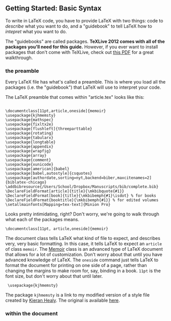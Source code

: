  ## Getting Started: Basic Syntax
 
To write in LaTeX code, you have to provide LaTeX with two things: code to *describe* what you want to do, and a "guidebook" to tell LaTeX how to *intepret* what you want to do.

The "guidebooks" are called packages. **TeXLive 2012 comes with all of the packages you'll need for this guide.** However, if you ever want to install packages that don't come with TeXLive, check out [this PDF](http://sachaepskamp.com/wp-content/uploads/2011/10/Install.pdf) for a great walkthrough.
 
 ### the preamble
 
 Every LaTeX file has what's called a preamble. This is where you load all the packages (i.e. the "guidebook") that LaTeX will use to interpret your code.
 
 The LaTeX preamble that comes within "article.tex" looks like this:

<pre><code> 
\documentclass[11pt,article,oneside]{memoir}
\usepackage{kjhmemsty}
\usepackage{mathspec}
\usepackage{fixltx2e}
\usepackage[flushleft]{threeparttable}
\usepackage{rotating}
\usepackage{tabularx}
\usepackage{longtable}
\usepackage{appendix}
\usepackage{wrapfig}
\usepackage{array}
\usepackage{comment}
\usepackage{xunicode}
\usepackage[american]{babel}
\usepackage[babel,autostyle]{csquotes}
\usepackage[authordate,sorting=nyt,backend=biber,maxcitenames=2]{biblatex-chicago}
\addbibresource{/Users/School/Dropbox/Manuscripts/bib/complete.bib} 
\DeclareFieldFormat[article]{title}{\mkbibquote{#1}}
\DeclareFieldFormat[book]{title}{\mkbibemph{#1}\isdot} % for books
\DeclareFieldFormat{booktitle}{\mkbibemph{#1}} % for edited volumes
\setallmainfonts[Mapping=tex-text]{Minion Pro}
</pre></code>

Looks pretty intimidating, right? Don't worry, we're going to walk through what each of the packages means.

    \documentclass[11pt, article,oneside]{memoir}
 
 The document class tells LaTeX what kind of file to expect, and describes very, very basic formatting. In this case, it tells LaTeX to expect an `article` of class `memoir`. The [Memoir](http://www.tex.ac.uk/tex-archive/macros/latex/contrib/memoir/memman.pdf) class is an advanced type of LaTeX document that allows for a lot of customization. Don't worry about that until you have advanced knowledge of LaTeX. The `oneside` command just tells LaTeX to format the document for printing on one side of a page, rather than changing the margins to make room for, say, binding in a book.  `11pt` is the font size, but don't worry about that until later.
 
     \usepackage{kjhmemsty}
 
 The package `kjhmemsty` is a link to my modified version of a style file created by [Kieran Healy](http://www.kieranhealy.org). The original is available [here](https://github.com/kjhealy/latex-custom-kjh). 
 
 ### within the document